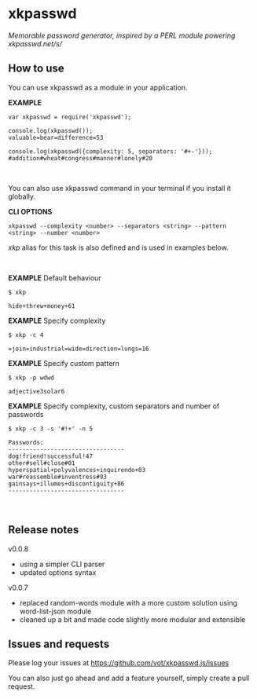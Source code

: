 # xkpasswd

*Memorable password generator, inspired by a PERL module powering xkpasswd.net/s/*


## How to use

You can use xkpasswd as a module in your application.

**EXAMPLE**

```
var xkpasswd = require('xkpasswd');

console.log(xkpasswd());
valuable=bear=difference=53

console.log(xkpasswd({complexity: 5, separators: '#+-'}));
#addition#wheat#congress#manner#lonely#20

```


<br>

You can also use xkpasswd command in your terminal if you install it globally.

**CLI OPTIONS**

```
xkpasswd --complexity <number> --separators <string> --pattern <string> --number <number>
```

*xkp* alias for this task is also defined and is used in examples below.

<br>

**EXAMPLE** Default behaviour

```
$ xkp

hide+threw+money+61
```

**EXAMPLE** Specify complexity

```
$ xkp -c 4

=join=industrial=wide=direction=lungs=16
```

**EXAMPLE** Specify custom pattern

```
$ xkp -p wdwd

adjective3solar6
```


**EXAMPLE** Specify complexity, custom separators and number of passwords

```
$ xkp -c 3 -s '#!+' -n 5

Passwords:
---------------------------------
dog!friend!successful!47
other#sell#close#01
hyperspatial+polyvalences+inquirendo+03
war#reassemble#inventress#93
gainsays+illumes+discontiguity+86
---------------------------------
```

<br>


## Release notes

v0.0.8
- using a simpler CLI parser
- updated options syntax


v0.0.7
- replaced random-words module with a more custom solution using word-list-json module
- cleaned up a bit and made code slightly more modular and extensible


## Issues and requests

Please log your issues at https://github.com/vot/xkpasswd.js/issues

You can also just go ahead and add a feature yourself, simply create a pull request.

<br>
